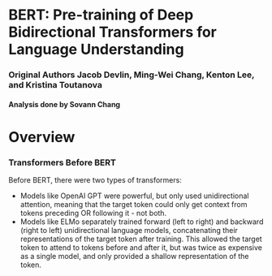 # BERT: Pre-training of Deep Bidirectional Transformers for Language Understanding
### Original Authors Jacob Devlin, Ming-Wei Chang, Kenton Lee, and Kristina Toutanova
#### Analysis done by Sovann Chang

# Overview
### Transformers Before BERT
Before BERT, there were two types of transformers:

  - Models like OpenAI GPT were powerful, but only used unidirectional attention, meaning that the target token could only get context from tokens preceding OR following it - not both.
  - Models like ELMo separately trained forward (left to right) and backward (right to left) unidirectional language models, concatenating their representations of the target token after training. This allowed the target token to attend to tokens before and after it, but was twice as expensive as a single model, and only provided a shallow representation of the token.
